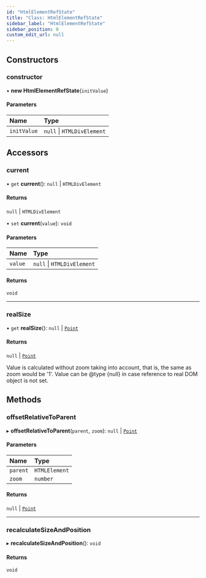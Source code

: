 ```yaml
---
id: "HtmlElementRefState"
title: "Class: HtmlElementRefState"
sidebar_label: "HtmlElementRefState"
sidebar_position: 0
custom_edit_url: null
---
```


## Constructors

### constructor

• **new HtmlElementRefState**(`initValue`)

#### Parameters

| Name | Type |
| :------ | :------ |
| `initValue` | ``null`` \| `HTMLDivElement` |

## Accessors

### current

• `get` **current**(): ``null`` \| `HTMLDivElement`

#### Returns

``null`` \| `HTMLDivElement`

• `set` **current**(`value`): `void`

#### Parameters

| Name | Type |
| :------ | :------ |
| `value` | ``null`` \| `HTMLDivElement` |

#### Returns

`void`

___

### realSize

• `get` **realSize**(): ``null`` \| [`Point`](../#point)

#### Returns

``null`` \| [`Point`](../#point)

Value is calculated without zoom taking into account, that is, the same as zoom would be '1'.
Value can be @type {null} in case reference to real DOM object is not set.

## Methods

### offsetRelativeToParent

▸ **offsetRelativeToParent**(`parent`, `zoom`): ``null`` \| [`Point`](../#point)

#### Parameters

| Name | Type |
| :------ | :------ |
| `parent` | `HTMLElement` |
| `zoom` | `number` |

#### Returns

``null`` \| [`Point`](../#point)

___

### recalculateSizeAndPosition

▸ **recalculateSizeAndPosition**(): `void`

#### Returns

`void`
